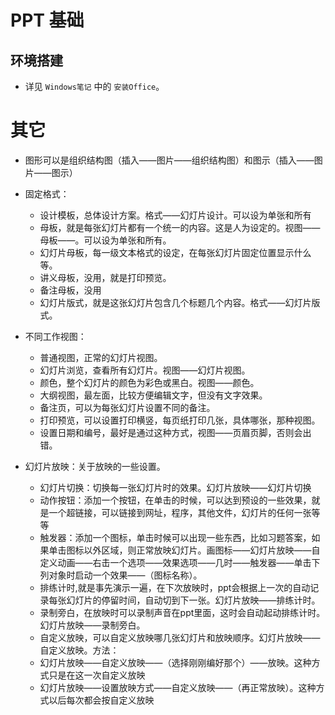 # PPT 基础

## 环境搭建

- 详见 `Windows笔记` 中的 `安装Office`。

# 其它

- 图形可以是组织结构图（插入——图片——组织结构图）和图示（插入——图片——图示）

- 固定格式：
  - 设计模板，总体设计方案。格式——幻灯片设计。可以设为单张和所有
  - 母板，就是每张幻灯片都有一个统一的内容。这是人为设定的。视图——母板——。可以设为单张和所有。
  - 幻灯片母板，每一级文本格式的设定，在每张幻灯片固定位置显示什么等。
  - 讲义母板，没用，就是打印预览。
  - 备注母板，没用
  - 幻灯片版式，就是这张幻灯片包含几个标题几个内容。格式——幻灯片版式。

- 不同工作视图：
  - 普通视图，正常的幻灯片视图。
  - 幻灯片浏览，查看所有幻灯片。视图——幻灯片视图。
  - 颜色，整个幻灯片的颜色为彩色或黑白。视图——颜色。
  - 大纲视图，最左面，比较方便编辑文字，但没有文字效果。
  - 备注页，可以为每张幻灯片设置不同的备注。
  - 打印预览，可以设置打印横竖，每页纸打印几张，具体哪张，那种视图。
  - 设置日期和编号，最好是通过这种方式，视图——页眉页脚，否则会出错。

- 幻灯片放映：关于放映的一些设置。
  - 幻灯片切换：切换每一张幻灯片时的效果。幻灯片放映——幻灯片切换
  - 动作按钮：添加一个按钮，在单击的时候，可以达到预设的一些效果，就是一个超链接，可以链接到网址，程序，其他文件，幻灯片的任何一张等等
  - 触发器：添加一个图标，单击时候可以出现一些东西，比如习题答案，如果单击图标以外区域，则正常放映幻灯片。画图标——幻灯片放映——自定义动画——右击一个选项——效果选项——几时——触发器——单击下列对象时启动一个效果——（图标名称）。
  - 排练计时,就是事先演示一遍，在下次放映时，ppt会根据上一次的自动记录每张幻灯片的停留时间，自动切到下一张。幻灯片放映——排练计时。
  - 录制旁白，在放映时可以录制声音在ppt里面，这时会自动起动排练计时。幻灯片放映——录制旁白。
  - 自定义放映，可以自定义放映哪几张幻灯片和放映顺序。幻灯片放映——自定义放映。方法：
  - 幻灯片放映——自定义放映——（选择刚刚编好那个）——放映。这种方式只是在这一次自定义放映
  - 幻灯片放映——设置放映方式——自定义放映——（再正常放映）。这种方式以后每次都会按自定义放映
